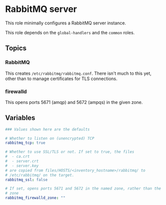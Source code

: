 # RabbitMQ server

This role minimally configures a RabbitMQ server instance.

This role depends on the `global-handlers` and the `common` roles.


## Topics

### RabbitMQ

This creates `/etc/rabbitmq/rabbitmq.conf`. There isn't much to this yet, other
than to manage certificates for TLS connections.

### firewalld

This opens ports 5671 (amqp) and 5672 (ampqs) in the given zone.


## Variables

```yaml
### Values shown here are the defaults

# Whether to listen on (unencrypted) TCP
rabbitmq_tcp: true

# Whether to use SSL/TLS or not. If set to true, the files
#  - ca.crt
#  - server.crt
#  - server.key
# are copied from files/HOSTS/<inventory_hostname>/rabbitmq/ to
# /etc/rabbitmq/ on the target.
rabbitmq_ssl: false

# If set, opens ports 5671 and 5672 in the named zone, rather than the default
# zone
rabbitmq_firewalld_zone: ""
```
